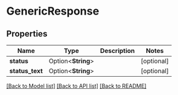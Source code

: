 # GenericResponse

## Properties

Name | Type | Description | Notes
------------ | ------------- | ------------- | -------------
**status** | Option<**String**> |  | [optional]
**status_text** | Option<**String**> |  | [optional]

[[Back to Model list]](../README.md#documentation-for-models) [[Back to API list]](../README.md#documentation-for-api-endpoints) [[Back to README]](../README.md)


